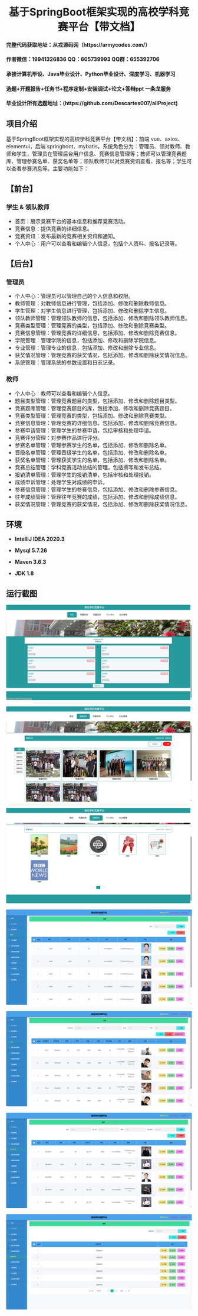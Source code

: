 <h1 align="center">基于SpringBoot框架实现的高校学科竞赛平台【带文档】</h1></p>

<h4> 完整代码获取地址：从戎源码网（https://armycodes.com/） </h4>
<h4> 作者微信：19941326836 QQ：605739993 QQ群：655392706 </h4>
<h4> 承接计算机毕设、Java毕业设计、Python毕业设计、深度学习、机器学习 </h4>
<h4> 选题+开题报告+任务书+程序定制+安装调试+论文+答辩ppt 一条龙服务 </h4>
<h4> 毕业设计所有选题地址：(https://github.com/Descartes007/allProject) </h4>

## 项目介绍

基于SpringBoot框架实现的高校学科竞赛平台【带文档】：前端 vue、axios、elementui，后端 springboot、mybatis，系统角色分为：管理员、领对教师、教师和学生，管理员在管理后台用户信息、竞赛信息管理等；教师可以管理竞赛题库、管理参赛名单、获奖名单等；领队教师可以对竞赛资讯查看、报名等；学生可以查看参赛消息等。主要功能如下：

## 【前台】
### 学生 & 领队教师

- 首页：展示竞赛平台的基本信息和推荐竞赛活动。
- 竞赛信息：提供竞赛的详细信息。
- 竞赛资讯：发布最新的竞赛相关资讯和通知。
- 个人中心：用户可以查看和编辑个人信息，包括个人资料、报名记录等。

## 【后台】
### 管理员

- 个人中心：管理员可以管理自己的个人信息和权限。
- 教师管理：对教师信息进行管理，包括添加、修改和删除教师信息。
- 学生管理：对学生信息进行管理，包括添加、修改和删除学生信息。
- 领队教师管理：管理领队教师的信息，包括添加、修改和删除领队教师信息。
- 竞赛类型管理：管理竞赛的类型，包括添加、修改和删除竞赛类型。
- 竞赛信息管理：管理竞赛的详细信息，包括添加、修改和删除竞赛信息。
- 学院管理：管理学院的信息，包括添加、修改和删除学院信息。
- 专业管理：管理专业的信息，包括添加、修改和删除专业信息。
- 获奖情况管理：管理竞赛的获奖情况，包括添加、修改和删除获奖情况信息。
- 系统管理：管理系统的参数设置和日志记录。

### 教师

- 个人中心：教师可以查看和编辑个人信息。
- 题目类型管理：管理竞赛题目的类型，包括添加、修改和删除题目类型。
- 竞赛题库管理：管理竞赛题目的库，包括添加、修改和删除竞赛题目。
- 竞赛类型管理：管理竞赛的类型，包括添加、修改和删除竞赛类型。
- 竞赛信息管理：管理竞赛的详细信息，包括添加、修改和删除竞赛信息。
- 参赛申请管理：管理学生的参赛申请，包括审核和处理申请。
- 竞赛评分管理：对参赛作品进行评分。
- 参赛名单管理：管理参赛学生的名单，包括添加、修改和删除名单。
- 晋级名单管理：管理晋级学生的名单，包括添加、修改和删除名单。
- 获奖名单管理：管理获奖学生的名单，包括添加、修改和删除名单。
- 竞赛总结管理：学科竞赛活动总结的管理，包括撰写和发布总结。
- 报销清单管理：管理学生的报销清单，包括审核和处理报销。
- 成绩申诉管理：处理学生对成绩的申诉。
- 参赛信息管理：管理学生的参赛信息，包括添加、修改和删除参赛信息。
- 往年成绩管理：管理往年竞赛的成绩，包括添加、修改和删除成绩信息。
- 获奖情况管理：管理竞赛的获奖情况，包括添加、修改和删除获奖情况信息。

## 环境

- <b>IntelliJ IDEA 2020.3</b>

- <b>Mysql 5.7.26</b>

- <b>Maven 3.6.3</b>

- <b>JDK 1.8</b>


## 运行截图
![](screenshot/1.png)

![](screenshot/2.png)

![](screenshot/3.png)

![](screenshot/4.png)

![](screenshot/5.png)

![](screenshot/6.png)

![](screenshot/7.png)
